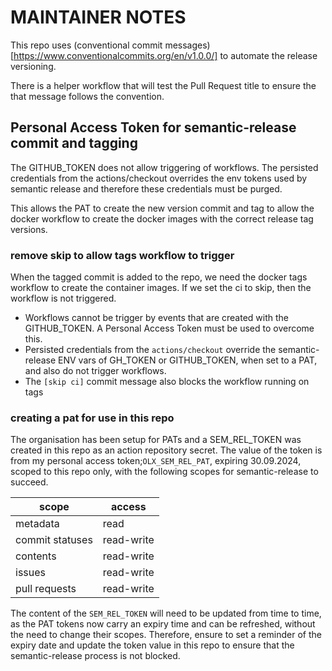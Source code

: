 # MAINTAINER NOTES

This repo uses (conventional commit messages)[https://www.conventionalcommits.org/en/v1.0.0/] to automate the release versioning.

There is a helper workflow that will test the Pull Request title to ensure the that message follows the convention.

## Personal Access Token for semantic-release commit and tagging

The GITHUB_TOKEN does not allow triggering of workflows. The persisted credentials from the actions/checkout overrides the env tokens used by semantic release and therefore these credentials must be purged.

This allows the PAT to create the new version commit and tag to allow the docker workflow to create the docker images with the correct release tag versions.

### remove skip to allow tags workflow to trigger

When the tagged commit is added to the repo, we need the docker tags workflow to create the container images. If we set the ci to skip, then the workflow is not triggered.

- Workflows cannot be trigger by events that are created with the GITHUB_TOKEN. A Personal Access Token must be used to overcome this.
- Persisted credentials from the `actions/checkout` override the semantic-release ENV vars of GH_TOKEN or GITHUB_TOKEN, when set to a PAT, and also do not trigger workflows.
- The `[skip ci]` commit message also blocks the workflow running on tags

### creating a pat for use in this repo

The organisation has been setup for PATs and a SEM_REL_TOKEN was created in this repo as an action repository secret. The value of the token is from my personal access token;`OLX_SEM_REL_PAT`, expiring 30.09.2024, scoped to this repo only, with the following scopes for semantic-release to succeed.

| scope           | access     |
| --------------- | ---------- |
| metadata        | read       |
| commit statuses | read-write |
| contents        | read-write |
| issues          | read-write |
| pull requests   | read-write |

The content of the `SEM_REL_TOKEN` will need to be updated from time to time, as the PAT tokens now carry an expiry time and can be refreshed, without the need to change their scopes. Therefore, ensure to set a reminder of the expiry date and update the token value in this repo to ensure that the semantic-release process is not blocked.

